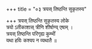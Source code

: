 +++
title = "०३ त्रयस् तिष्ठन्ति सुकृतस्य"

+++
त्रयस् तिष्ठन्ति सुकृतस्य लोके  
त्रयो ऽतीकाशास् त्रीणि शीर्षाण्य् एषाम् ।  
त्रयस् तिष्ठन्ति परिगृह्य कुम्भीं  
यथा हविः कश्यप न व्यथातै ॥